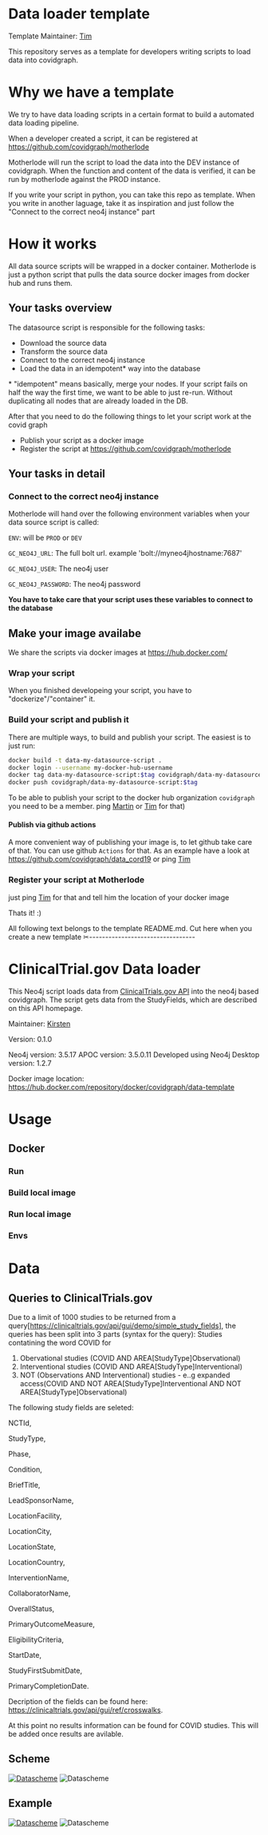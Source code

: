 # Data loader template

Template Maintainer: [Tim](https://github.com/motey)

This repository serves as a template for developers writing scripts to load data into covidgraph.

# Why we have a template

We try to have data loading scripts in a certain format to build a automated data loading pipeline.

When a developer created a script, it can be registered at https://github.com/covidgraph/motherlode

Motherlode will run the script to load the data into the DEV instance of covidgraph.
When the function and content of the data is verified, it can be run by motherlode against the PROD instance.

If you write your script in python, you can take this repo as template. When you write in another laguage, take it as inspiration and just follow the "Connect to the correct neo4j instance" part

# How it works

All data source scripts will be wrapped in a docker container. Motherlode is just a python script that pulls the data source docker images from docker hub and runs them.

## Your tasks overview

The datasource script is responsible for the following tasks:

- Download the source data
- Transform the source data
- Connect to the correct neo4j instance
- Load the data in an idempotent\* way into the database

\* "idempotent" means basically, merge your nodes. If your script fails on half the way the first time, we want to be able to just re-run. Without duplicating all nodes that are already loaded in the DB.

After that you need to do the following things to let your script work at the covid graph

- Publish your script as a docker image
- Register the script at https://github.com/covidgraph/motherlode

## Your tasks in detail

### Connect to the correct neo4j instance

Motherlode will hand over the following environment variables when your data source script is called:

`ENV`: will be `PROD` or `DEV`

`GC_NEO4J_URL`: The full bolt url. example 'bolt://myneo4jhostname:7687'

`GC_NEO4J_USER`: The neo4j user

`GC_NEO4J_PASSWORD`: The neo4j password

**You have to take care that your script uses these variables to connect to the database**

## Make your image availabe

We share the scripts via docker images at https://hub.docker.com/

### Wrap your script

When you finished developeing your script, you have to "dockerize"/"container" it.

### Build your script and publish it

There are multiple ways, to build and publish your script.
The easiest is to just run:

```bash
docker build -t data-my-datasource-script .
docker login --username my-docker-hub-username
docker tag data-my-datasource-script:$tag covidgraph/data-my-datasource-script:version
docker push covidgraph/data-my-datasource-script:$tag
```

To be able to publish your script to the docker hub organization `covidgraph` you need to be a member. ping [Martin](https://github.com/mpreusse) or [Tim](https://github.com/motey) for that)

#### Publish via github actions

A more convenient way of publishing your image is, to let github take care of that. You can use github `Actions` for that.
As an example have a look at https://github.com/covidgraph/data_cord19 or ping [Tim](https://github.com/motey)

### Register your script at Motherlode

just ping [Tim](https://github.com/motey) for that and tell him the location of your docker image

Thats it! :)

All following text belongs to the template README.md. Cut here when you create a new template
✂---------------------------------

# ClinicalTrial.gov Data loader

This Neo4j script loads data from [ClinicalTrials.gov API](https://clinicaltrials.gov/api/gui/home) into the neo4j based covidgraph. The script gets data from the StudyFields, which are described on this API homepage.

Maintainer: [Kirsten](https://github.com/KirstenLangendorf)

Version: 0.1.0

Neo4j version: 3.5.17
APOC  version: 3.5.0.11
Developed using Neo4j Desktop version: 1.2.7

Docker image location: https://hub.docker.com/repository/docker/covidgraph/data-template

# Usage
## Docker
### Run
### Build local image
### Run local image
### Envs




# Data
## Queries to ClinicalTrials.gov
Due to a limit of 1000 studies to be returned from a query[https://clinicaltrials.gov/api/gui/demo/simple_study_fields], the queries has been split into 3 parts (syntax for the query):
Studies contatining the word COVID for 
1. Obervational studies (COVID AND AREA[StudyType]Observational)
2. Interventional studies (COVID AND AREA[StudyType]Interventional)
3. NOT (Observations AND Interventional) studies - e..g expanded access(COVID AND NOT AREA[StudyType]Interventional AND NOT AREA[StudyType]Observational)

The following study fields are seleted:

NCTId,

StudyType,

Phase,

Condition,

BriefTitle,

LeadSponsorName,

LocationFacility,

LocationCity,

LocationState,

LocationCountry,

InterventionName,

CollaboratorName,

OverallStatus,

PrimaryOutcomeMeasure,

EligibilityCriteria,

StartDate,

StudyFirstSubmitDate,

PrimaryCompletionDate.

Decription of the fields can be found here: https://clinicaltrials.gov/api/gui/ref/crosswalks.

At this point no results information can be found for COVID studies. This will be added once results are avilable.

## Scheme
<a target="_blank" rel="noopener noreferrer" href="https://github.com/KirstenLangendorf/load_clinical_trials_gov/blob/master/docs/ClinicalTrialsSchema.png"><img src="https://github.com/KirstenLangendorf/load_clinical_trials_gov/blob/master/docs/ClinicalTrialsSchema.png" alt="Datascheme" style="max-width:100%;"></a>
<img src="https://github.com/KirstenLangendorf/load_clinical_trials_gov/blob/master/docs/ClinicalTrialsSchema.png" alt="Datascheme" style="max-width:100%;">

## Example

<a target="_blank" rel="noopener noreferrer" href="https://github.com/KirstenLangendorf/load_clinical_trials_gov/blob/master/docs/ClinicalTrialsExample.png"><img src="https://github.com/KirstenLangendorf/load_clinical_trials_gov/blob/master/docs/ClinicalTrialsExample.png" alt="Datascheme" style="max-width:100%;"></a>
<img src="https://github.com/KirstenLangendorf/load_clinical_trials_gov/blob/master/docs/ClinicalTrialsExample.png" alt="Datascheme" style="max-width:100%;">
